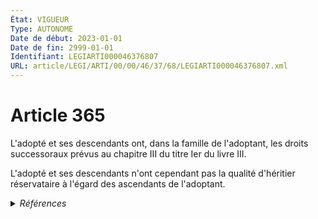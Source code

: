 ```yaml
---
État: VIGUEUR
Type: AUTONOME
Date de début: 2023-01-01
Date de fin: 2999-01-01
Identifiant: LEGIARTI000046376807
URL: article/LEGI/ARTI/00/00/46/37/68/LEGIARTI000046376807.xml
---
```


<h1>Article 365</h1>

L'adopté et ses descendants ont, dans la famille de l'adoptant, les droits
successoraux prévus au chapitre III du titre Ier du livre III.<br />

L'adopté et ses descendants n'ont cependant pas la qualité d'héritier
réservataire à l'égard des ascendants de l'adoptant.


<details>
  <summary><em>Références</em></summary>

  <h2>Articles faisant référence à l'article</h2>
  
  <ul>
    <li>
      <a href="https://legal.tricoteuses.fr//redirection/LEGIARTI000046369160?vers=git&vers=legifrance">Ordonnance n° 2022-1292 du 5 octobre 2022 prise en application de l'article 18 de la loi n° 2022-219 du 21 février 2022 visant à réformer l'adoption - article 12 ENTIEREMENT_MODIF</a> DEPLACEMENT cible
    </li>
    <li>
      <a href="https://legal.tricoteuses.fr//redirection/LEGIARTI000006426267?vers=git&vers=legifrance">Code civil - article 368 AUTONOME MODIFIE, en vigueur du 2002-03-05 au 2023-01-01</a> CONCORDANCE cible
    </li>
  </ul>
  
  <h2>Références faites par l'article</h2>
  
  <ul>
    <li>
      2022-10-05 DEPLACEMENT source <a href="https://legal.tricoteuses.fr//redirection/LEGIARTI000046369160?vers=git&vers=legifrance">Ordonnance n° 2022-1292 du 5 octobre 2022 prise en application de l'article 18 de la loi n° 2022-219 du 21 février 2022 visant à réformer l'adoption - article 12 ENTIEREMENT_MODIF</a>
    </li>
    <li>
      2999-01-01 CONCORDANCE source <a href="https://legal.tricoteuses.fr//redirection/LEGIARTI000006426267?vers=git&vers=legifrance">Code civil - article 368 AUTONOME MODIFIE, en vigueur du 2002-03-05 au 2023-01-01</a>
    </li>
    <li>
      2999-01-01 CITATION cible <a href="https://legal.tricoteuses.fr//redirection/LEGIARTI000046805729?vers=git&vers=legifrance">Code de procédure civile - article 1180-1 AUTONOME VIGUEUR, en vigueur depuis le 2023-01-01</a>
    </li>
  </ul>
</details>
